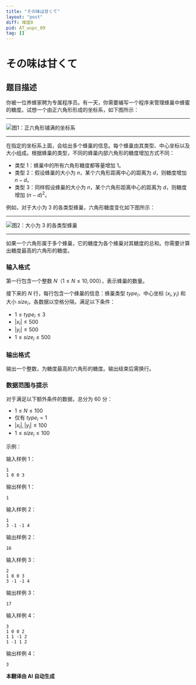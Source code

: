 ```yaml
---
title: "その味は甘くて"
layout: "post"
diff: 难度0
pid: AT_wupc_09
tag: []
---
```


# その味は甘くて

## 题目描述

你被一位养蜂家聘为专属程序员。有一天，你需要编写一个程序来管理蜂巢中蜂蜜的糖度。试想一个由正六角形形成的坐标系，如下图所示：

- - - - - -

![图1：正六角形铺满的坐标系](https://cdn.luogu.com.cn/upload/vjudge_pic/AT_wupc_09/799a4f746a10c061a6b45741c00f0a104156bad6.png)

- - - - - -

在指定的坐标系上面，会给出多个蜂巢的信息。每个蜂巢由其类型、中心坐标以及大小组成。根据蜂巢的类型，不同的蜂巢内部六角形的糖度增加方式不同：

- 类型 1：蜂巢中的所有六角形糖度都等量增加 $1$。
- 类型 2：假设蜂巢的大小为 $n$，某个六角形距离中心的距离为 $d$，则糖度增加 $n-d$。
- 类型 3：同样假设蜂巢的大小为 $n$，某个六角形距离中心的距离为 $d$，则糖度增加 $(n-d)^2$。

例如，对于大小为 $3$ 的各类型蜂巢，六角形糖度变化如下图所示：

- - - - - -

![图2：大小为 3 的各类型蜂巢](https://cdn.luogu.com.cn/upload/vjudge_pic/AT_wupc_09/061d613bd236d1c0d255bf9bad4eff82237e6bbd.png)

- - - - - -

如果一个六角形属于多个蜂巢，它的糖度为各个蜂巢对其糖度的总和。你需要计算出糖度最高的六角形的糖度。

### 输入格式

第一行包含一个整数 $N$（$1 \le N \le 10,000$），表示蜂巢的数量。

接下来的 $N$ 行，每行包含一个蜂巢的信息：蜂巢类型 $type_i$、中心坐标 $(x_i, y_i)$ 和大小 $size_i$，各数据以空格分隔，满足以下条件：

- $1 \le type_i \le 3$
- $|x_i| \le 500$
- $|y_i| \le 500$
- $1 \le size_i \le 500$

### 输出格式

输出一个整数，为糖度最高的六角形的糖度。输出结束后需换行。

### 数据范围与提示

对于满足以下额外条件的数据，总分为 60 分：
- $1 \le N \le 100$
- 仅有 $type_i = 1$
- $|x_i|, |y_i| \le 100$
- $1 \le size_i \le 100$

示例：

输入样例 1：
```
1
1 0 0 3
```

输出样例 1：
```
1
```

输入样例 2：
```
1
3 -1 -1 4
```

输出样例 2：
```
16
```

输入样例 3：
```
2
1 0 0 3
3 -1 -1 4
```

输出样例 3：
```
17
```

输入样例 4：
```
3
1 0 0 2
1 1 -1 2
1 -1 1 2
```

输出样例 4：
```
3
```

 **本翻译由 AI 自动生成**

